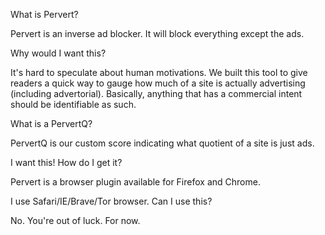 What is Pervert?

Pervert is an inverse ad blocker. It will block everything except the ads.

Why would I want this?

It's hard to speculate about human motivations. We built this tool to give
readers a quick way to gauge how much of a site is actually advertising
(including advertorial). Basically, anything that has a commercial intent
should be identifiable as such.

What is a PervertQ?

PervertQ is our custom score indicating what quotient of a site is just ads.

I want this! How do I get it?

Pervert is a browser plugin available for Firefox and Chrome.

I use Safari/IE/Brave/Tor browser. Can I use this?

No. You're out of luck. For now.
